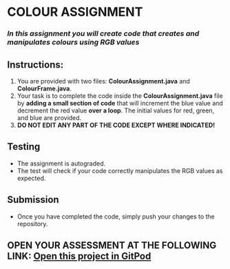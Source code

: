 # **COLOUR ASSIGNMENT**

### *In this assignment you will create code that creates and manipulates colours using **RGB** values*

## **Instructions:**

1. You are provided with two files: **ColourAssignment.java** and **ColourFrame.java**.
2. Your task is to complete the code inside the **ColourAssignment.java** file by **adding a small section of code** that will  increment the blue value and decrement the red value **over a loop**. The initial values for red, green, and blue are provided.
3. **DO NOT EDIT ANY PART OF THE CODE EXCEPT WHERE INDICATED!**

## **Testing**
- The assignment is autograded.
- The test will check if your code correctly manipulates the RGB values as expected.

## **Submission**
- Once you have completed the code, simply push your changes to the repository.

## OPEN YOUR ASSESSMENT AT THE FOLLOWING LINK: [Open this project in GitPod](https://github.com/Pinnacle-College-Kyalami/colourassignment-TeacherRenier/blob/main/ColourAssignment.java)


